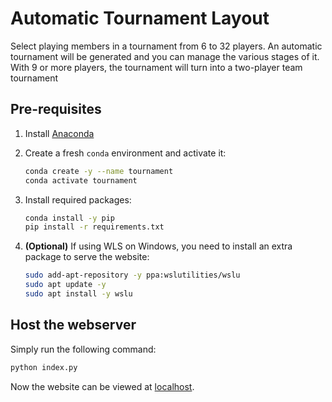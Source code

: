 # Automatic Tournament Layout

Select playing members in a tournament from 6 to 32 players. An automatic tournament will be generated and you can manage the various stages of it. With 9 or more players, the tournament will turn into a two-player team tournament

## Pre-requisites

1. Install [Anaconda](https://www.anaconda.com/docs/getting-started/anaconda/install)

1. Create a fresh `conda` environment and activate it:

    ```bash
    conda create -y --name tournament
    conda activate tournament
    ```
1. Install required packages:

    ```bash
    conda install -y pip
    pip install -r requirements.txt
    ```

1. **(Optional)** If using WLS on Windows, you need to install an extra package to serve the website:

    ```bash
    sudo add-apt-repository -y ppa:wslutilities/wslu
    sudo apt update -y
    sudo apt install -y wslu
    ```

## Host the webserver

Simply run the following command:

```bash
python index.py
```

Now the website can be viewed at [localhost](http://127.0.0.1:1337).